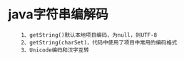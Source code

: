# java字符串编解码
		
		1、getString()默认本地项目编码，为null，则UTF-8
		2、getString(charSet)，代码中使用了项目中常用的编码格式
		3、Unicode编码和汉字互转